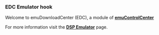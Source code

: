 ### EDC Emulator hook

Welcome to emuDownloadCenter (EDC), a module of [**emuControlCenter**](https://github.com/PhoenixInteractiveNL/emuControlCenter/wiki/)

For more information visit the [**DSP Emulator**](https://github.com/PhoenixInteractiveNL/emuDownloadCenter/wiki/Emulator-dsp#menu) page.
